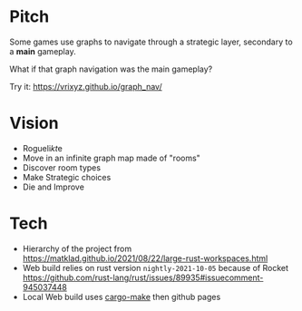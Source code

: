 # Pitch

Some games use graphs to navigate through a strategic layer, secondary to a **main** gameplay.

What if that graph navigation was the main gameplay?

Try it: https://vrixyz.github.io/graph_nav/

# Vision

- Rogueli*kt*e
- Move in an infinite graph map made of "rooms"
- Discover room types
- Make Strategic choices
- Die and Improve

# Tech

- Hierarchy of the project from https://matklad.github.io/2021/08/22/large-rust-workspaces.html
- Web build relies on rust version `nightly-2021-10-05` because of Rocket https://github.com/rust-lang/rust/issues/89935#issuecomment-945037448
- Local Web build uses [cargo-make](https://sagiegurari.github.io/cargo-make/) then github pages
